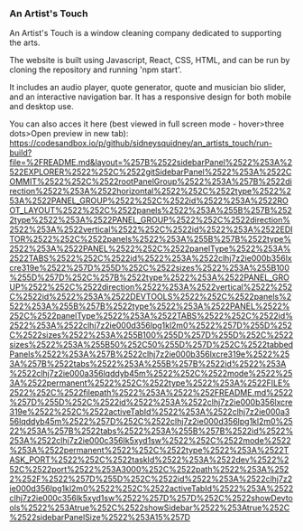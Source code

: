 ### An Artist's Touch

An Artist's Touch is a window cleaning company dedicated to supporting the arts.

The website is built using Javascript, React, CSS, HTML, and can be run by cloning the repository and running 'npm start'. 

It includes an audio player, quote generator, quote and musician bio slider, and an interactive navigation bar. It has a responsive design for both mobile and desktop use.

You can also acces it here (best viewed in full screen mode - hover>three dots>Open preview in new tab): https://codesandbox.io/p/github/sidneysquidney/an_artists_touch/run-build?file=%2FREADME.md&layout=%257B%2522sidebarPanel%2522%253A%2522EXPLORER%2522%252C%2522gitSidebarPanel%2522%253A%2522COMMIT%2522%252C%2522rootPanelGroup%2522%253A%257B%2522direction%2522%253A%2522horizontal%2522%252C%2522type%2522%253A%2522PANEL_GROUP%2522%252C%2522id%2522%253A%2522ROOT_LAYOUT%2522%252C%2522panels%2522%253A%255B%257B%2522type%2522%253A%2522PANEL_GROUP%2522%252C%2522direction%2522%253A%2522vertical%2522%252C%2522id%2522%253A%2522EDITOR%2522%252C%2522panels%2522%253A%255B%257B%2522type%2522%253A%2522PANEL%2522%252C%2522panelType%2522%253A%2522TABS%2522%252C%2522id%2522%253A%2522clhj7z2ie000b356lxcre319e%2522%257D%255D%252C%2522sizes%2522%253A%255B100%255D%257D%252C%257B%2522type%2522%253A%2522PANEL_GROUP%2522%252C%2522direction%2522%253A%2522vertical%2522%252C%2522id%2522%253A%2522DEVTOOLS%2522%252C%2522panels%2522%253A%255B%257B%2522type%2522%253A%2522PANEL%2522%252C%2522panelType%2522%253A%2522TABS%2522%252C%2522id%2522%253A%2522clhj7z2ie000d356lpg1kl2m0%2522%257D%255D%252C%2522sizes%2522%253A%255B100%255D%257D%255D%252C%2522sizes%2522%253A%255B50%252C50%255D%257D%252C%2522tabbedPanels%2522%253A%257B%2522clhj7z2ie000b356lxcre319e%2522%253A%257B%2522tabs%2522%253A%255B%257B%2522id%2522%253A%2522clhj7z2ie000a356lqddyb45m%2522%252C%2522mode%2522%253A%2522permanent%2522%252C%2522type%2522%253A%2522FILE%2522%252C%2522filepath%2522%253A%2522%252FREADME.md%2522%257D%255D%252C%2522id%2522%253A%2522clhj7z2ie000b356lxcre319e%2522%252C%2522activeTabId%2522%253A%2522clhj7z2ie000a356lqddyb45m%2522%257D%252C%2522clhj7z2ie000d356lpg1kl2m0%2522%253A%257B%2522tabs%2522%253A%255B%257B%2522id%2522%253A%2522clhj7z2ie000c356lk5xyd1sw%2522%252C%2522mode%2522%253A%2522permanent%2522%252C%2522type%2522%253A%2522TASK_PORT%2522%252C%2522taskId%2522%253A%2522dev%2522%252C%2522port%2522%253A3000%252C%2522path%2522%253A%2522%252F%2522%257D%255D%252C%2522id%2522%253A%2522clhj7z2ie000d356lpg1kl2m0%2522%252C%2522activeTabId%2522%253A%2522clhj7z2ie000c356lk5xyd1sw%2522%257D%257D%252C%2522showDevtools%2522%253Atrue%252C%2522showSidebar%2522%253Atrue%252C%2522sidebarPanelSize%2522%253A15%257D

